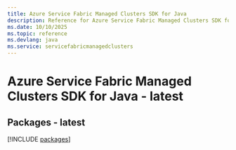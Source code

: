 ```yaml
---
title: Azure Service Fabric Managed Clusters SDK for Java
description: Reference for Azure Service Fabric Managed Clusters SDK for Java
ms.date: 10/10/2025
ms.topic: reference
ms.devlang: java
ms.service: servicefabricmanagedclusters
---
```

# Azure Service Fabric Managed Clusters SDK for Java - latest
## Packages - latest
[!INCLUDE [packages](service-fabric-managed-clusters-index.md)]